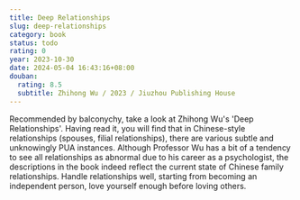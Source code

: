 ```yaml
---
title: Deep Relationships
slug: deep-relationships
category: book
status: todo
rating: 0
year: 2023-10-30
date: 2024-05-04 16:43:16+08:00
douban:
  rating: 8.5
  subtitle: Zhihong Wu / 2023 / Jiuzhou Publishing House
---
```


Recommended by balconychy, take a look at Zhihong Wu's 'Deep Relationships'. Having read it, you will find that in Chinese-style relationships (spouses, filial relationships), there are various subtle and unknowingly PUA instances. Although Professor Wu has a bit of a tendency to see all relationships as abnormal due to his career as a psychologist, the descriptions in the book indeed reflect the current state of Chinese family relationships. Handle relationships well, starting from becoming an independent person, love yourself enough before loving others.
